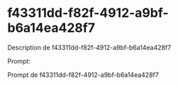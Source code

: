 # f43311dd-f82f-4912-a9bf-b6a14ea428f7

Description de f43311dd-f82f-4912-a9bf-b6a14ea428f7

Prompt:

Prompt de f43311dd-f82f-4912-a9bf-b6a14ea428f7